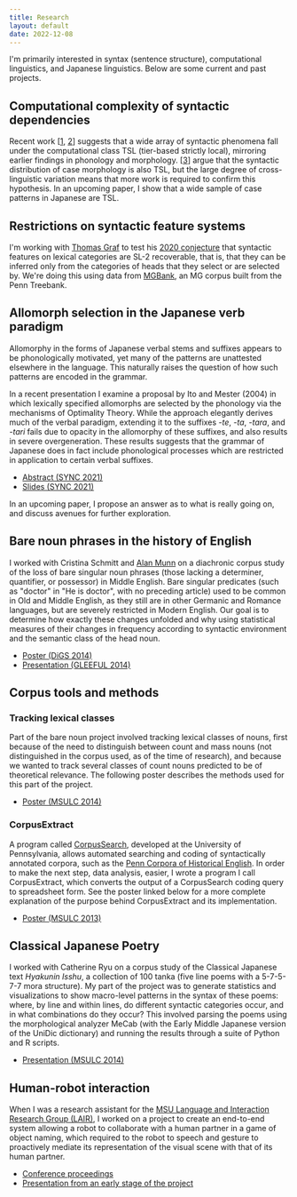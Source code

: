 ```yaml
---
title: Research
layout: default
date: 2022-12-08
---
```


I'm primarily interested in syntax (sentence structure), computational linguistics, and Japanese linguistics. Below are some current and past projects.


## Computational complexity of syntactic dependencies

Recent work [[1][graf2022-typology], [2][graf.shafiei2019]] suggests that a wide array of syntactic phenomena fall under the computational class TSL (tier-based strictly local), mirroring earlier findings in phonology and morphology. [[3][vu.etal2019]] argue that the syntactic distribution of case morphology is also TSL, but the large degree of cross-linguistic variation means that more work is required to confirm this hypothesis. In an upcoming paper, I show that a wide sample of case patterns in Japanese are TSL.

[graf2022-typology]: https://aclanthology.org/2022.scil-1.15/
[graf.shafiei2019]: https://aclanthology.org/W19-0121/
[vu.etal2019]: https://aclanthology.org/W19-0127/


## Restrictions on syntactic feature systems

I'm working with [Thomas Graf][graf] to test his [2020 conjecture][graf2020-curbing] that syntactic features on lexical categories are SL-2 recoverable, that is, that they can be inferred only from the categories of heads that they select or are selected by. We're doing this using data from [MGBank][mgbank], an MG corpus built from the Penn Treebank.

[graf]: https://thomasgraf.net
[graf2020-curbing]: https://aclanthology.org/2020.scil-1.27/
<!-- [graf-curbing]: https://thomasgraf.net/output/graf20sciltalk.html -->
[mgbank]: https://aclanthology.org/E17-3021/


## Allomorph selection in the Japanese verb paradigm

Allomorphy in the forms of Japanese verbal stems and suffixes appears to be phonologically motivated, yet many of the patterns are unattested elsewhere in the language. This naturally raises the question of how such patterns are encoded in the grammar.

In a recent presentation I examine a proposal by Ito and Mester (2004) in which lexically specified allomorphs are selected by the phonology via the mechanisms of Optimality Theory. While the approach elegantly derives much of the verbal paradigm, extending it to the suffixes *-te*, *-ta*, *-tara*, and *-tari* fails due to opacity in the allomorphy of these suffixes, and also results in severe overgeneration. These results suggests that the grammar of Japanese does in fact include phonological processes which are restricted in application to certain verbal suffixes.

* [Abstract (SYNC 2021)](/files/hanson-sync2021-jpnvb-abstract.pdf)
* [Slides (SYNC 2021)](/files/hanson-sync2021-jpnvb-pres.pdf)

In an upcoming paper, I propose an answer as to what is really going on, and discuss avenues for further exploration.


## Bare noun phrases in the history of English

I worked with Cristina Schmitt and [Alan Munn][munn] on a diachronic corpus study of the loss of bare singular noun phrases (those lacking a determiner, quantifier, or possessor) in Middle English. Bare singular predicates (such as "doctor" in "He is doctor", with no preceding article) used to be common in Old and Middle English, as they still are in other Germanic and Romance languages, but are severely restricted in Modern English. Our goal is to determine how exactly these changes unfolded and why using statistical measures of their changes in frequency according to syntactic environment and the semantic class of the head noun.

* [Poster (DiGS 2014)](/files/hanson-etal-digs-2014-poster.pdf)
* [Presentation (GLEEFUL 2014)](/files/hanson-etal-gleeful2014-pres-bare-nps.pdf)

[munn]: https://amunn.github.io/
[pche]: http://www.ling.upenn.edu/hist-corpora/
[cs]: http://corpussearch.sourceforge.net/


## Corpus tools and methods

### Tracking lexical classes

Part of the bare noun project involved tracking lexical classes of nouns, first because of the need to distinguish between count and mass nouns (not distinguished in the corpus used, as of the time of research), and because we wanted to track several classes of count nouns predicted to be of theoretical relevance. The following poster describes the methods used for this part of the project.

* [Poster (MSULC 2014)](/files/hanson-msulc2014-poster-corpus-methods.pdf)

### CorpusExtract

A program called [CorpusSearch][cs], developed at the University of Pennsylvania, allows automated searching and coding of syntactically annotated corpora, such as the [Penn Corpora of Historical English][pche]. In order to make the next step, data analysis, easier, I wrote a program I call CorpusExtract, which converts the output of a CorpusSearch coding query to spreadsheet form. See the poster linked below for a more complete explanation of the purpose behind CorpusExtract and its implementation.

* [Poster (MSULC 2013)](/files/hanson-corpusextract-poster-2013.pdf)


## Classical Japanese Poetry

I worked with Catherine Ryu on a corpus study of the Classical Japanese text *Hyakunin Isshu*, a collection of 100 tanka (five line poems with a 5-7-5-7-7 mora structure). My part of the project was to generate statistics and visualizations to show macro-level patterns in the syntax of these poems: where, by line and within lines, do different syntactic categories occur, and in what combinations do they occur? This involved parsing the poems using the morphological analyzer MeCab (with the Early Middle Japanese version of the UniDic dictionary) and running the results through a suite of Python and R scripts.

* [Presentation (MSULC 2014)](/files/hanson-msulc2014-pres-cjpn-poetry.pdf)


## Human-robot interaction

When I was a research assistant for the [MSU Language and Interaction Research Group (LAIR)][lair], I worked on a project to create an end-to-end system allowing a robot to collaborate with a human partner in a game of object naming, which required to the robot to speech and gesture to proactively mediate its representation of the visual scene with that of its human partner.

* [Conference proceedings](http://dx.doi.org/10.1145/2559636.2559677)
* [Presentation from an early stage of the project](/files/hanson-darwin-presentation-2012.pdf)

[lair]: http://lair.cse.msu.edu/
